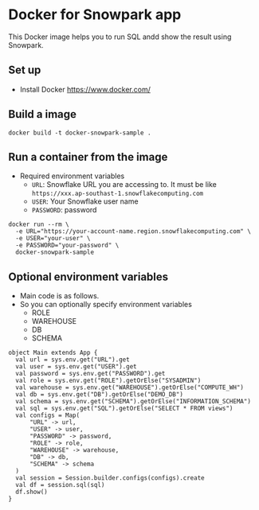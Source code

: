 # Docker for Snowpark app

This Docker image helps you to run SQL andd show the result using Snowpark. 

## Set up

* Install Docker https://www.docker.com/

## Build a image

```
docker build -t docker-snowpark-sample .
```

## Run a container from the image

* Required environment variables
  * `URL`: Snowflake URL you are accessing to. It must be like `https://xxx.ap-southast-1.snowflakecomputing.com` 
  * `USER`: Your Snowflake user name
  * `PASSWORD`: password

```
docker run --rm \
  -e URL="https://your-account-name.region.snowflakecomputing.com" \
  -e USER="your-user" \
  -e PASSWORD="your-password" \
  docker-snowpark-sample
```

## Optional environment variables

* Main code is as follows.
* So you can optionally specify environment variables
  * ROLE
  * WAREHOUSE
  * DB
  * SCHEMA

```
object Main extends App {
  val url = sys.env.get("URL").get
  val user = sys.env.get("USER").get
  val password = sys.env.get("PASSWORD").get
  val role = sys.env.get("ROLE").getOrElse("SYSADMIN")
  val warehouse = sys.env.get("WAREHOUSE").getOrElse("COMPUTE_WH")
  val db = sys.env.get("DB").getOrElse("DEMO_DB")
  val schema = sys.env.get("SCHEMA").getOrElse("INFORMATION_SCHEMA")
  val sql = sys.env.get("SQL").getOrElse("SELECT * FROM views")
  val configs = Map(
      "URL" -> url,
      "USER" -> user,
      "PASSWORD" -> password,
      "ROLE" -> role,
      "WAREHOUSE" -> warehouse,
      "DB" -> db,
      "SCHEMA" -> schema
  )
  val session = Session.builder.configs(configs).create
  val df = session.sql(sql)
  df.show()
}
```
